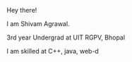 Hey there!

I am Shivam Agrawal. 

3rd year Undergrad at UIT RGPV, Bhopal

I am skilled at C++, java, web-d
